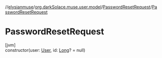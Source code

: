 //[elysianmuse](../../../index.md)/[org.darkSolace.muse.user.model](../index.md)/[PasswordResetRequest](index.md)/[PasswordResetRequest](-password-reset-request.md)

# PasswordResetRequest

[jvm]\
constructor(user: [User](../-user/index.md), id: [Long](https://kotlinlang.org/api/latest/jvm/stdlib/kotlin/-long/index.html)? = null)
